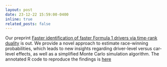 ```yaml
---
layout: post
date: 23-12-22 15:59:00-0400
inline: true
related_posts: false
---
```


Our preprint <a href="/publications/#2024-Fry-Bri-Fan">Faster identification of faster Formula 1 drivers via time-rank duality</a> is out. We provide a novel approach to estimate race-winning probabilities, which leads to new insights regarding driver-level versus car-level effects, as well as a simplified Monte Carlo simulation algorithm. The annotated R code to reproduce the findings is <a href="https://sfanzon.github.io/F1-Paper-Code/">here</a>